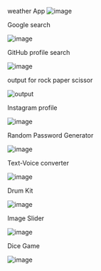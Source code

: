 weather App
![image](https://github.com/user-attachments/assets/7e733930-5d86-4c15-8cf3-3849278a7643)

Google search 

![image](https://github.com/user-attachments/assets/af1fe1d7-188e-4e05-b900-180e64b1aeec)

GitHub profile search

![image](https://github.com/user-attachments/assets/ac1331ae-2e56-4af7-a9e9-bd0846724019)

output for rock paper scissor

![output](https://github.com/user-attachments/assets/469f5009-49e4-4b6a-b50d-2e766fb2475c)

Instagram profile

![image](https://github.com/user-attachments/assets/0bdd7fd7-7eab-4e5f-aca7-97e6707ff61f)


Random Password Generator

![image](https://github.com/user-attachments/assets/3c003927-b337-4efd-ac6c-801477ad467b)

Text-Voice converter

![image](https://github.com/user-attachments/assets/1ed9a086-ae45-4300-999e-8cf413626c32)


Drum Kit

![image](https://github.com/user-attachments/assets/150167f6-4b3f-457f-ab7b-0342fa47b6ff)

Image Slider

![image](https://github.com/user-attachments/assets/31469c38-40b5-4eb4-80d6-7c3f33e09cbc)

Dice Game

![image](https://github.com/user-attachments/assets/3fcd0586-a70a-40fc-8dc3-64dceee92e41)



